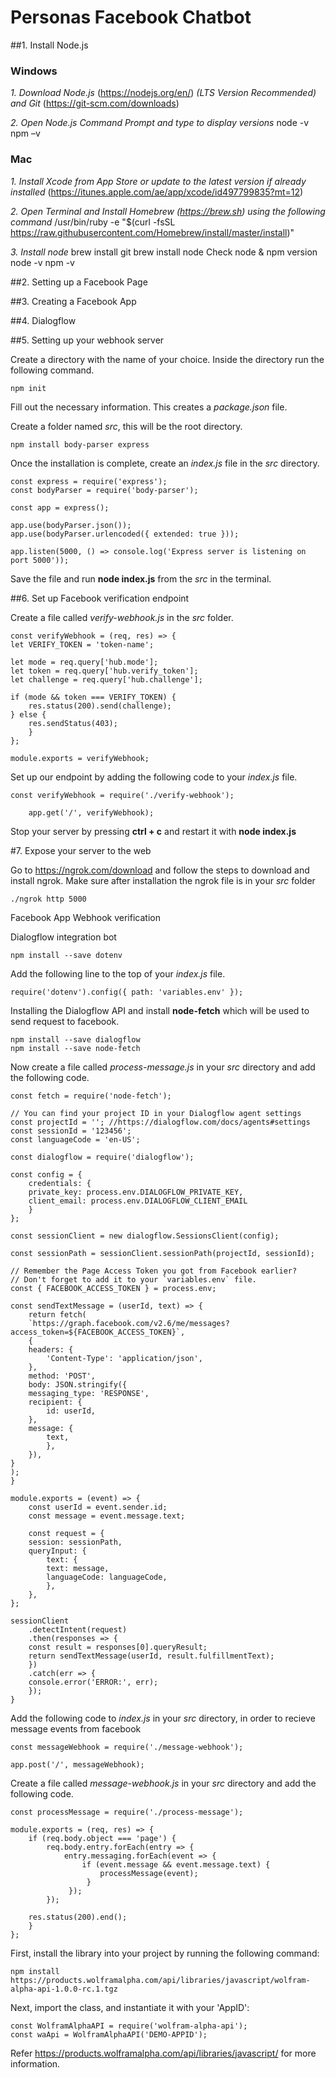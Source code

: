 # Personas Facebook Chatbot

##1. Install Node.js

### Windows
*1. Download Node.js* (https://nodejs.org/en/) *(LTS Version Recommended)  and Git*  (https://git-scm.com/downloads) <br/>

*2. Open Node.js Command Prompt and type to display versions*
 node -v
 npm –v

### Mac
*1. Install Xcode from App Store or update to the latest version if already installed* (https://itunes.apple.com/ae/app/xcode/id497799835?mt=12)

*2. Open Terminal and Install Homebrew (https://brew.sh) using the following command*
  /usr/bin/ruby -e "$(curl -fsSL https://raw.githubusercontent.com/Homebrew/install/master/install)"
  
*3. Install node*
  brew install git
  brew install node
Check node & npm version
    node -v
    npm -v


##2. Setting up a Facebook Page

##3. Creating a Facebook App

##4. Dialogflow

##5. Setting up your webhook server

Create a directory with the name of your choice. Inside the directory run the following command. 
```
npm init
```
Fill out the necessary information. This creates a _package.json_ file. 

Create a folder named _src_, this will be the root directory.
```
npm install body-parser express
```
Once the installation is complete, create an _index.js_ file in the _src_ directory. 

````
const express = require('express');
const bodyParser = require('body-parser');

const app = express();

app.use(bodyParser.json());
app.use(bodyParser.urlencoded({ extended: true }));

app.listen(5000, () => console.log('Express server is listening on port 5000'));
````
Save the file and run **node index.js** from the _src_ in the terminal.

##6. Set up Facebook verification endpoint

Create a file called _verify-webhook.js_ in the _src_ folder.
```
const verifyWebhook = (req, res) => {
let VERIFY_TOKEN = 'token-name';

let mode = req.query['hub.mode'];
let token = req.query['hub.verify_token'];
let challenge = req.query['hub.challenge'];

if (mode && token === VERIFY_TOKEN) {
    res.status(200).send(challenge);
} else {
    res.sendStatus(403);
    }
};

module.exports = verifyWebhook;
```

Set up our endpoint by adding the following code to your _index.js_ file.
````
const verifyWebhook = require('./verify-webhook');

    app.get('/', verifyWebhook);
```` 
Stop your server by pressing **ctrl + c** and restart it with **node index.js**

#7. Expose your server to the web

Go to https://ngrok.com/download and follow the steps to download and install ngrok. Make sure after installation the ngrok file is in your _src_ folder
````
./ngrok http 5000 
````
Facebook App Webhook verification

Dialogflow integration bot

````
npm install --save dotenv
````

Add the following line to the top of your _index.js_ file.
````
require('dotenv').config({ path: 'variables.env' });
````

Installing the Dialogflow API and install **node-fetch** which will be used to send request to facebook.
````
npm install --save dialogflow
npm install --save node-fetch

````
Now create a file called _process-message.js_ in your _src_ directory and add the following code.

````
const fetch = require('node-fetch');

// You can find your project ID in your Dialogflow agent settings
const projectId = ''; //https://dialogflow.com/docs/agents#settings
const sessionId = '123456';
const languageCode = 'en-US';

const dialogflow = require('dialogflow');

const config = {
    credentials: {
    private_key: process.env.DIALOGFLOW_PRIVATE_KEY,
    client_email: process.env.DIALOGFLOW_CLIENT_EMAIL
    }
};

const sessionClient = new dialogflow.SessionsClient(config);

const sessionPath = sessionClient.sessionPath(projectId, sessionId);

// Remember the Page Access Token you got from Facebook earlier?
// Don't forget to add it to your `variables.env` file.
const { FACEBOOK_ACCESS_TOKEN } = process.env;

const sendTextMessage = (userId, text) => {
    return fetch(
    `https://graph.facebook.com/v2.6/me/messages?access_token=${FACEBOOK_ACCESS_TOKEN}`,
    {
    headers: {
        'Content-Type': 'application/json',
    },
    method: 'POST',
    body: JSON.stringify({
    messaging_type: 'RESPONSE',
    recipient: {
        id: userId,
    },
    message: {
        text,
        },
    }),
}
);
}

module.exports = (event) => {
    const userId = event.sender.id;
    const message = event.message.text;

    const request = {
    session: sessionPath,
    queryInput: {
        text: {
        text: message,
        languageCode: languageCode,
        },
    },
};

sessionClient
    .detectIntent(request)
    .then(responses => {
    const result = responses[0].queryResult;
    return sendTextMessage(userId, result.fulfillmentText);
    })
    .catch(err => {
    console.error('ERROR:', err);
    });
}
````
Add the following code to _index.js_ in your _src_ directory, in order to recieve message events from facebook

````
const messageWebhook = require('./message-webhook');

app.post('/', messageWebhook);
````
Create a file called _message-webhook.js_ in your _src_ directory and add the following code.
````
const processMessage = require('./process-message');

module.exports = (req, res) => {
    if (req.body.object === 'page') {
        req.body.entry.forEach(entry => {
            entry.messaging.forEach(event => {
                if (event.message && event.message.text) {
                    processMessage(event);
                 }
             });
        });

    res.status(200).end();
    }
};
````
First, install the library into your project by running the following command:
````
npm install https://products.wolframalpha.com/api/libraries/javascript/wolfram-alpha-api-1.0.0-rc.1.tgz
````
Next, import the class, and instantiate it with your 'AppID':

````
const WolframAlphaAPI = require('wolfram-alpha-api');
const waApi = WolframAlphaAPI('DEMO-APPID');
````
Refer https://products.wolframalpha.com/api/libraries/javascript/ for more information.



